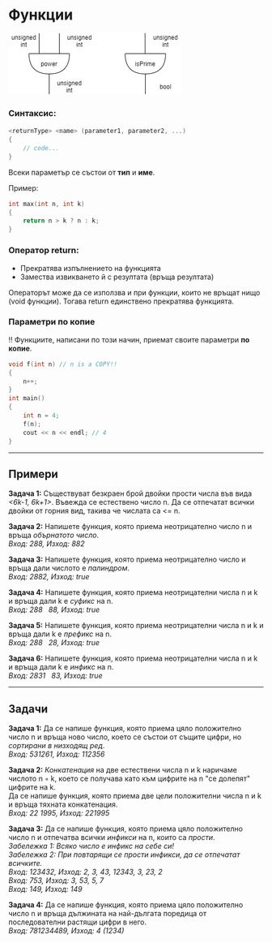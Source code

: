 # Функции

![alt_text](https://github.com/MariaGrozdeva/Introduction_to_programming_FMI/blob/main/C/Sem_04/images/Functions.png)

### Синтаксис:
```c
<returnType> <name> (parameter1, parameter2, ...)
{
	// code...
}
```
Всеки параметър се състои от **тип** и **име**.  

Пример:
```c
int max(int n, int k)
{
	return n > k ? n : k;
}
```

### Оператор return:
 - Прекратява изпълнението на функцията
 - Замества извикването й с резултата (връща резултата)
 
Операторът може да се използва и при функции, които не връщат нищо (void функции). Тогава return единствено прекратява функцията.

### Параметри по копие
:bangbang: Функциите, написани по този начин, приемат своите параметри **по копие**.
```c
void f(int n) // n is а COPY!!
{
	n++;
}
int main()
{
	int n = 4;
	f(n);
	cout << n << endl; // 4
}
```
---

## Примери

**Задача 1:** Съществуват безкраен брой двойки прости числа във вида *<6k-1, 6k+1>*. Въвежда се естествено число n. Да се отпечатат всички двойки от горния вид, такива че числата са <= n.  

**Задача 2:** Напишете функция, която приема неотрицателно число n и връща *обърнатото число*.  
*Вход: 288, Изход: 882*  

**Задача 3:** Напишете функция, която приема неотрицателно число и връща дали числото е *палиндром*.  
*Вход: 2882, Изход: true*  

**Задача 4:** Напишете функция, която приема неотрицателни числа n и k и връща дали k е *суфикс* на n.  
*Вход: 288 &nbsp; 88, Изход: true*  

**Задача 5:** Напишете функция, която приема неотрицателни числа n и k и връща дали k е *префикс* на n.  
*Вход: 288 &nbsp; 28, Изход: true*  

**Задача 6:** Напишете функция, която приема неотрицателни числа n и k и връща дали k е *инфикс* на n.  
*Вход: 2831 &nbsp; 83, Изход: true*  

---

## Задачи

**Задача 1:** Да се напише функция, която приема цяло положително число n и връща ново число, което се състои от същите цифри, но *сортирани в низходящ ред*.  
*Вход: 531261, Изход: 112356*  

**Задача 2:** *Конкатенация* на две естествени числа n и k наричаме числото n ◦ k, което се получава като към цифрите на n "се долепят" цифрите на k.  
Да се напише функция, която приема две цели положителни числа n и k и връща тяхната конкатенация.  
*Вход: 22 1995, Изход: 221995*  

**Задача 3:** Да се напише функция, която приема цяло положително число n и отпечатва всички *инфикси* на n, които са *прости*.  
*Забележка 1: Всяко число е инфикс на себе си!*  
*Забележка 2: При повтарящи се прости инфикси, да се отпечатат всичките.*  
*Вход: 123432, Изход: 2, 3, 43, 12343, 3, 23, 2*  
*Вход: 753, Изход: 3, 53, 5, 7*  
*Вход: 149, Изход: 149*  

**Задача 4:** Да се напише функция, която приема цяло положително число n и връща дължината на най-дългата поредица от последователни растящи цифри в него.  
*Вход: 781234489, Изход: 4 (1234)*  
